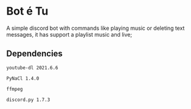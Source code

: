 # Bot é Tu
A simple discord bot with commands like playing music or deleting text messages, it has support a playlist music and live;

 ## Dependencies
 ```youtube-dl 2021.6.6```

```PyNaCl 1.4.0```

```ffmpeg```

```discord.py 1.7.3```
